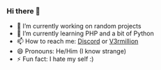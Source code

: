 ### Hi there 👋
- 🔭 I’m currently working on random projects
- 🌱 I’m currently learning PHP and a bit of Python
- 📫 How to reach me: [Discord](https://www.discord.com/users/378746510596243458) or [V3rmillion](https://v3rmillion.net/member.php?action=profile&uid=1385488)
- 😄 Pronouns: He/Him (I know strange)
- ⚡ Fun fact: I hate my self :)

<!--
**Roblox-Thot/Roblox-Thot** is a ✨ _special_ ✨ repository because its `README.md` (this file) appears on your GitHub profile.

Here are some ideas to get you started:

- 🔭 I’m currently working on ...
- 🌱 I’m currently learning ...
- 👯 I’m looking to collaborate on ...
- 🤔 I’m looking for help with ...
- 💬 Ask me about ...
- 📫 How to reach me: ...
- 😄 Pronouns: ...
- ⚡ Fun fact: ...
-->
